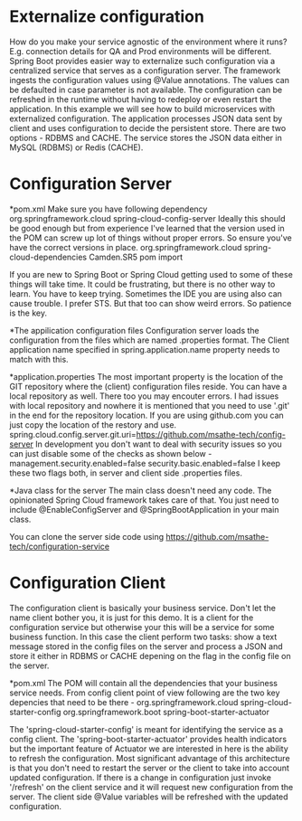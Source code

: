# Externalize configuration
How do you make your service agnostic of the environment where it runs? 
E.g. connection details for QA and Prod environments will be different. 
Spring Boot provides easier way to externalize such configuration via a centralized service that serves as a configuration server.
The framework ingests the configuration values using @Value annotations. 
The values can be defaulted in case parameter is not available.
The configuration can be refreshed in the runtime without having to redeploy or even restart the application.
In this example we will see how to build microservices with externalized configuration.
The application processes JSON data sent by client and uses configuration to decide the persistent store. 
There are two options - RDBMS and CACHE. The service stores the JSON data either in MySQL (RDBMS) or Redis (CACHE).

# Configuration Server
*pom.xml 
Make sure you have following dependency 
<dependency>
  <groupId>org.springframework.cloud</groupId>
  <artifactId>spring-cloud-config-server</artifactId>
</dependency>
Ideally this should be good enough but from experience I've learned that the version used in the POM can screw up lot of things without 
proper errors. So ensure you've have the correct versions in place. 
<dependencyManagement>
        <dependencies>
            <dependency>
                <groupId>org.springframework.cloud</groupId>
                <artifactId>spring-cloud-dependencies</artifactId>
                <version>Camden.SR5</version>
                <type>pom</type>
                <scope>import</scope>
            </dependency>

If you are new to Spring Boot or Spring Cloud getting used to some of these things will take time. It could be frustrating, but there is no other way to learn. You have to keep trying. Sometimes the IDE you are using also can cause trouble. I prefer STS. But that too can show weird errors. So patience is the key. 

*The appilication configuration files
Configuration server loads the configuration from the files which are named <application-name>.properties format. The Client application name specified in spring.application.name property needs to match with this. 

*application.properties
The most important property is the location of the GIT repository where the (client) configuration files reside. You can have a local repository as well. There too you may encouter errors. I had issues with local repository and nowhere it is mentioned that you need to use '.git' in the end for the repository location. If you are using github.com you can just copy the location of the restory and use. 
spring.cloud.config.server.git.uri=https://github.com/msathe-tech/config-server
In development you don't want to deal with security issues so you can just disable some of the checks as shown below - 
management.security.enabled=false
security.basic.enabled=false
I keep these two flags both, in server and client side .properties files. 

*Java class for the server
The main class doesn't need any code. The opinionated Spring Cloud framework takes care of that. You just need to include @EnableConfigServer and @SpringBootApplication in your main class. 

You can clone the server side code using https://github.com/msathe-tech/configuration-service

# Configuration Client
The configuration client is basically your business service. Don't let the name client bother you, it is just for this demo. It is a client for the configuration service but otherwise your this will be a service for some business function. In this case the client perform two tasks: show a text message stored in the config files on the server and process a JSON and store it either in RDBMS or CACHE depening on the flag in the config file on the server. 

*pom.xml
The POM will contain all the dependencies that your business service needs. From config client point of view following are the two key depencies that need to be there - 
<dependency>
    <groupId>org.springframework.cloud</groupId>
    <artifactId>spring-cloud-starter-config</artifactId>
</dependency>
<dependency>
    <groupId>org.springframework.boot</groupId>
    <artifactId>spring-boot-starter-actuator</artifactId>
</dependency>

The 'spring-cloud-starter-config' is meant for identifying the service as a config client. The 'spring-boot-starter-actuator' provides health indicators but the important feature of Actuator we are interested in here is the ability to refresh the configuration. Most significant advantage of this architecture is that you don't need to restart the server or the client to take into account updated configuration. If there is a change in configuration just invoke '/refresh' on the client service and it will request new configuration from the server. The client side @Value variables will be refreshed with the updated configuration. 





